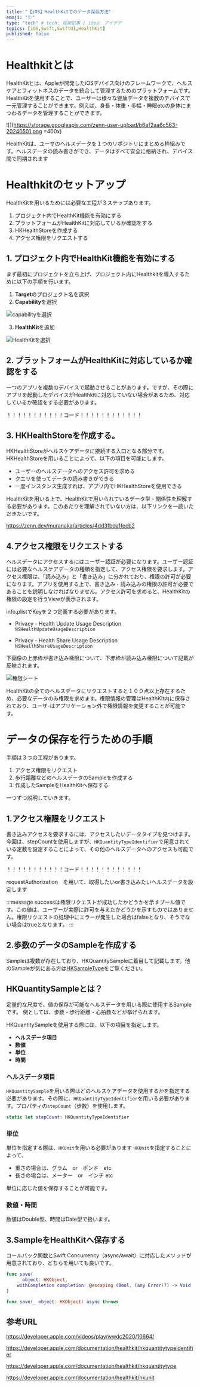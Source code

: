 ```yaml
---
title: "【iOS】HealthKitでのデータ保存方法"
emoji: "🩺"
type: "tech" # tech: 技術記事 / idea: アイデア
topics: [iOS,Swift,SwiftUI,HealthKit]
published: false
---
```


# Healthkitとは

HealthKitとは、Appleが開発したiOSデバイス向けのフレームワークで、ヘルスケアとフィットネスのデータを統合して管理するためのプラットフォームです。HealthKitを使用することで、ユーザーは様々な健康データを複数のデバイスで一元管理することができます。例えば、身長・体重・歩幅・睡眠etcの身体にまつわるデータを管理することができます。

![](https://storage.googleapis.com/zenn-user-upload/b6ef2aa6c563-20240501.png =400x)

HealthKitは、ユーザのヘルスデータを１つのリポジトリにまとめる枠組みです。ヘルスデータの読み書きができ、データはすべて安全に格納され、デバイス間で同期されます
 
# Healthkitのセットアップ

HealthKitを用いるためには必要な工程が３ステップあります。

1. プロジェクト内でHealthKit機能を有効にする
2. プラットフォームがHealthKitに対応しているか確認をする
3. HKHealthStoreを作成する
4. アクセス権限をリクエストする

## 1. プロジェクト内でHealthKit機能を有効にする

まず最初にプロジェクトを立ち上げ、プロジェクト内にHealthkitを導入するために以下の手順を行います。

1. **Target**のプロジェクト名を選択
2. **Capability**を選択

![capabilityを選択](https://storage.googleapis.com/zenn-user-upload/3944f0273626-20240501.png)

3. **HealthKit**を追加

![HealthKitを選択](https://storage.googleapis.com/zenn-user-upload/da6f83446750-20240501.png)

## 2. プラットフォームがHealthKitに対応しているか確認をする

一つのアプリを複数のデバイスで起動させることがあります。ですが、その際にアプリを起動したデバイスがHealthkitに対応していない場合があるため、対応しているか確認をする必要があります。

！！！！！！！！！！！コード！！！！！！！！！！！！

## 3. HKHealthStoreを作成する。

HKHealthStoreがヘルスケアデータに接続する入口となる部分です。HKHealthStoreを用いることによって、以下の項目を可能にします。

- ユーザーのヘルスデータへのアクセス許可を求める
- クエリを使ってデータの読み書きができる
- 一度インスタンス生成すれば、アプリ内でHKHealthStoreを使用できる

HealthKitを用いる上で、HealthKitで用いられているデータ型・関係性を理解する必要があります。このあたりを理解されていない方は、以下リンクを一読いただきたいです。

https://zenn.dev/muranaka/articles/4dd3fbda1fecb2

## 4.アクセス権限をリクエストする

ヘルスデータにアクセスするにはユーザー認証が必要になります。ユーザー認証には必要なヘルスケアデータの種類を指定して、アクセス権限を要求します。アクセス権限は、「読み込み」と「書き込み」に分かれており、権限の許可が必要になります。アプリを使用する上で、書き込み・読み込みの権限の許可が必要であることを説明しなければなりません。アクセス許可を求めると、HealthKitの権限の設定を行うViewが表示されます。

info.plistでKeyを２つ定義する必要があります。

- Privacy - Health Update Usage Description
  `NSHealthUpdateUsageDescription`
  
- Privacy - Health Share Usage Description
  `NSHealthShareUsageDescription`
  
下画像の上赤枠が書き込み権限について、下赤枠が読み込み権限について記載が反映されます。

![権限シート](https://qiita-image-store.s3.ap-northeast-1.amazonaws.com/0/799713/459ace11-1e53-4557-78c3-d817a96d1d3a.png)

HealthKitの全てのヘルスデータにリクエストすると１００点以上存在するため、必要なデータのみ権限を求めます。権限情報の管理はHealthKit内に保存されており、ユーザ-はアプリケーション外で権限情報を変更することが可能です。

# データの保存を行うための手順

手順は３つの工程があります。

1. アクセス権限をリクエスト
2. 歩行距離などのヘルスデータのSampleを作成する
3. 作成したSampleをHealthKitへ保存する

一つずつ説明していきます。

## 1.アクセス権限をリクエスト

書き込みアクセスを要求するには、アクセスしたいデータタイプを見つけます。
今回は、stepCountを使用しますが、`HKQuantityTypeIdentifier`で用意されている定数を設定することによって、その他のヘルスデータへのアクセスも可能です。

！！！！！！！！！！！コード！！！！！！！！！！！！

requestAuthorization　を用いて、取得したいor書き込みたいヘルスデータを設定します

:::message
successは権限リクエストが成功したかどうかを示すブール値です。この値は、ユーザーが実際に許可を与えたかどうかを示すものではありません。権限リクエストの処理中にエラーが発生した場合はfalseとなり、そうでない場合はtrueとなります。
:::

## 2.歩数のデータのSampleを作成する

Sampleは複数が存在しており、HKQuantitySampleに着目して記載します。他のSampleが気にある方は[HKSampleType](https://developer.apple.com/documentation/healthkit/hksampletype)をご覧ください。

## HKQuantitySampleとは？

定量的な尺度で、値の保存が可能なヘルスデータを用いる際に使用するSampleです。
例としては、歩数・歩行距離・心拍数などが挙げられます。

HKQuantitySampleを使用する際には、以下の項目を指定します。

- **ヘルスデータ項目**
- **数値**
- **単位**
- **時間**

### ヘルスデータ項目

`HKQuantitySample`を用いる際はどのヘルスケアデータを使用するかを指定する必要があります。その際に、`HKQuantityTypeIdentifier`を用いる必要があります。プロパティの`stepCount`（歩数）を使用します。

```swift
static let stepCount: HKQuantityTypeIdentifier
```

### 単位

単位を指定する際は、`HKUnit`を用いる必要があります
`HKUnit`を指定することによって、

- 重さの場合は、グラム　or　ポンド　etc
- 長さの場合は、メーター　or　インチ etc

単位に応じた値を保存することが可能です。

### 数値・時間

数値はDouble型、時間はDate型で扱います。

## 3.SampleをHealthKitへ保存する

コールバック関数とSwift Concurrency（async/await）に対応したメソッドが用意されており、どちらを用いても良いです。

```swift
func save(
    _ object: HKObject,
    withCompletion completion: @escaping (Bool, (any Error)?) -> Void
)
```

```swift
func save(_ object: HKObject) async throws
```




## 参考URL

https://developer.apple.com/videos/play/wwdc2020/10664/

https://developer.apple.com/documentation/healthkit/hkquantitytypeidentifier

https://developer.apple.com/documentation/healthkit/hkquantitytype

https://developer.apple.com/documentation/healthkit/hkunit
